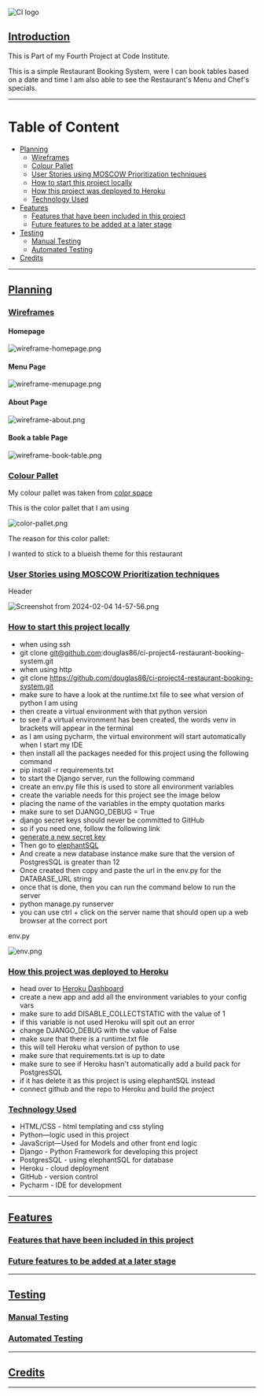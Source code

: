 ![CI logo](https://codeinstitute.s3.amazonaws.com/fullstack/ci_logo_small.png)

## [Introduction](#table-of-content)

This is Part of my Fourth Project at Code Institute.

This is a simple Restaurant Booking System, were I can book tables based on a date and time
I am also able to see the Restaurant's Menu and Chef's specials.

---

# Table of Content

- [Planning](#planning)
  - [Wireframes](#wireframes)
  - [Colour Pallet](#colour-pallet)
  - [User Stories using MOSCOW Prioritization techniques](#user-stories-using-moscow-prioritization-techniques)
  - [How to start this project locally](#how-to-start-this-project-locally)
  - [How this project was deployed to Heroku](#how-this-project-was-deployed-to-heroku)
  - [Technology Used](#technology-used)
- [Features](#features)
  - [Features that have been included in this project](#features-that-have-been-included-in-this-project)
  - [Future features to be added at a later stage](#future-features-to-be-added-at-a-later-stage)
- [Testing](#testing)
  - [Manual Testing](#manual-testing)
  - [Automated Testing](#automated-testing)
- [Credits](#credits)

---

## [Planning](#table-of-content)

### [Wireframes](#planning)

#### Homepage

![wireframe-homepage.png](static/images/readme/planning/wireframe-homepage.png)

#### Menu Page

![wireframe-menupage.png](static/images/readme/planning/wireframe-menupage.png)

#### About Page

![wireframe-about.png](static/images/readme/planning/wireframe-about.png)

#### Book a table Page

![wireframe-book-table.png](static/images/readme/planning/wireframe-book-table.png)

### [Colour Pallet](#planning)

My colour pallet was taken from [color space](https://mycolor.space/)

This is the color pallet that I am using

![color-pallet.png](static/images/readme/planning/color-pallet.png)

The reason for this color pallet:

I wanted to stick to a blueish theme for this restaurant

### [User Stories using MOSCOW Prioritization techniques](#planning)

Header

![Screenshot from 2024-02-04 14-57-56.png](static/images/readme/moscow-header.png)

### [How to start this project locally](#planning)

- when using ssh
- git clone git@github.com:douglas86/ci-project4-restaurant-booking-system.git
- when using http
- git clone https://github.com/douglas86/ci-project4-restaurant-booking-system.git
- make sure to have a look at the runtime.txt file to see what version of python I am using
- then create a virtual environment with that python version
- to see if a virtual environment has been created, the words venv in brackets will appear in the terminal
- as I am using pycharm, the virtual environment will start automatically when I start my IDE
- then install all the packages needed for this project using the following command
- pip install -r requirements.txt
- to start the Django server, run the following command
- create an env.py file this is used to store all environment variables
- create the variable needs for this project see the image below
- placing the name of the variables in the empty quotation marks
- make sure to set DJANGO_DEBUG = True
- django secret keys should never be committed to GitHub
- so if you need one, follow the following link
- [generate a new secret key](https://www.makeuseof.com/django-secret-key-generate-new/#:~:text=You%20can%20accidentally%20make%20your,are%20still%20learning%20about%20GitHub.)
- Then go to [elephantSQL](https://www.elephantsql.com/)
- And create a new database instance make sure that the version of PostgresSQL is greater than 12
- Once created then copy and paste the url in the env.py for the DATABASE_URL string
- once that is done, then you can run the command below to run the server
- python manage.py runserver
- you can use ctrl + click on the server name that should open up a web browser at the correct port

env.py

![env.png](static/images/readme/env.png)

### [How this project was deployed to Heroku](#planning)

- head over to [Heroku Dashboard](https://dashboard.heroku.com/apps)
- create a new app and add all the environment variables to your config vars
- make sure to add DISABLE_COLLECTSTATIC with the value of 1
- if this variable is not used Heroku will spit out an error
- change DJANGO_DEBUG with the value of False
- make sure that there is a runtime.txt file
- this will tell Heroku what version of python to use
- make sure that requirements.txt is up to date
- make sure to see if Heroku hasn't automatically add a build pack for PostgresSQL
- if it has delete it as this project is using elephantSQL instead
- connect github and the repo to Heroku and build the project

### [Technology Used](#planning)

- HTML/CSS - html templating and css styling
- Python—logic used in this project
- JavaScript—Used for Models and other front end logic
- Django - Python Framework for developing this project
- PostgresSQL - using elephantSQL for database
- Heroku - cloud deployment
- GitHub - version control
- Pycharm - IDE for development

---

## [Features](#table-of-content)

### [Features that have been included in this project](#features)

### [Future features to be added at a later stage](#features)

---

## [Testing](#table-of-content)

### [Manual Testing](#testing)

### [Automated Testing](#testing)

---

## [Credits](#table-of-content)

---
